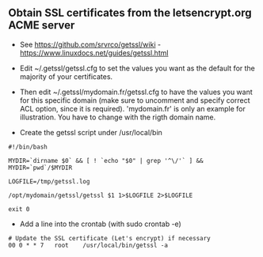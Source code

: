 ## Obtain SSL certificates from the letsencrypt.org ACME server

* See https://github.com/srvrco/getssl/wiki - https://www.linuxdocs.net/guides/getssl.html

* Edit ~/.getssl/getssl.cfg to set the values you want as the default for the majority of your certificates.

* Then edit ~/.getssl/mydomain.fr/getssl.cfg to have the values you want for this specific domain (make sure to uncomment and specify correct ACL option, since it is required). 'mydomain.fr' is only an example for illustration. You have to change with the rigth domain name.

* Create the getssl script under /usr/local/bin

```shell
#!/bin/bash

MYDIR=`dirname $0` && [ ! `echo "$0" | grep '^\/'` ] && MYDIR=`pwd`/$MYDIR

LOGFILE=/tmp/getssl.log

/opt/mydomain/getssl/getssl $1 1>$LOGFILE 2>$LOGFILE

exit 0
```

* Add a line into the crontab (with sudo crontab -e)

```shell
# Update the SSL certificate (Let's encrypt) if necessary
00 0 * * 7   root    /usr/local/bin/getssl -a
```
